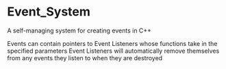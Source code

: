 # Event_System
A self-managing system for creating events in C++

Events can contain pointers to Event Listeners whose functions take in the specified parameters
Event Listeners will automatically remove themselves from any events they listen to when they are destroyed
